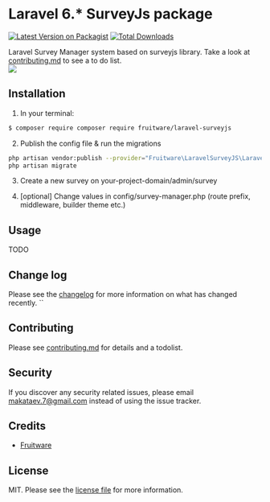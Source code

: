# Laravel 6.* SurveyJs package

[![Latest Version on Packagist][ico-version]][link-packagist]
[![Total Downloads][ico-downloads]][link-downloads]

Laravel Survey Manager system based on surveyjs library. Take a look at [contributing.md](contributing.md) to see a to do list.
<br>
<img src="https://i.imgur.com/o9RAHmp.gif" />
<br>
## Installation

1) In your terminal:

``` bash
$ composer require composer require fruitware/laravel-surveyjs
```

2) Publish the config file & run the migrations 

```bash
php artisan vendor:publish --provider="Fruitware\LaravelSurveyJS\LaravelSurveyJsServiceProvider"
php artisan migrate
```

3) Create a new survey on your-project-domain/admin/survey

4) [optional] Change values in config/survey-manager.php (route prefix, middleware, builder theme etc.)

## Usage
TODO

## Change log

Please see the [changelog](changelog.md) for more information on what has changed recently.
``

## Contributing

Please see [contributing.md](contributing.md) for details and a todolist.

## Security

If you discover any security related issues, please email makataev.7@gmail.com instead of using the issue tracker.

## Credits

- [Fruitware][link-author]

## License

MIT. Please see the [license file](license.md) for more information.

[ico-version]: https://img.shields.io/packagist/v/fruitware/laravel-surveyjs.svg?style=flat-square
[ico-downloads]: https://img.shields.io/packagist/dt/fruitware/laravel-surveyjs.svg?style=flat-square
[ico-travis]: https://img.shields.io/travis/fruitware/laravel-surveyjs/master.svg?style=flat-square
[ico-styleci]: https://styleci.io/repos/12345678/shield

[link-packagist]: https://packagist.org/packages/fruitware/laravel-surveyjs
[link-downloads]: https://packagist.org/packages/fruitware/laravel-surveyjs
[link-travis]: https://travis-ci.org/fruitware/laravel-surveyjs
[link-styleci]: https://styleci.io/repos/134269033
[link-author]: https://github.com/Fruitware
